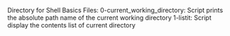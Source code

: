 Directory for Shell Basics Files:
0-current_working_directory: Script prints the absolute path name of the current working directory
1-listit: Script display the contents list of current directory
